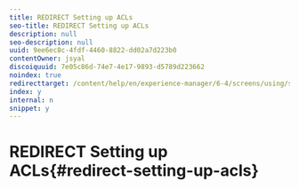 ```yaml
---
title: REDIRECT Setting up ACLs
seo-title: REDIRECT Setting up ACLs
description: null
seo-description: null
uuid: 9ee6ec8c-4fdf-4460-8822-dd02a7d223b0
contentOwner: jsyal
discoiquuid: 7e05c86d-74e7-4e17-9893-d5789d223662
noindex: true
redirecttarget: /content/help/en/experience-manager/6-4/screens/using/setting-up-acls
index: y
internal: n
snippet: y
---
```


# REDIRECT Setting up ACLs{#redirect-setting-up-acls}

